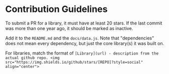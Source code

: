 # Contribution Guidelines

To submit a PR for a library, it must have at least 20 stars. If the last commit was more than one year ago, it should be marked as inactive. 

Add it to the `README.md` and the `docs/data.js`. Note that "dependencies" does not mean every dependency, but just the core library(s) it was built on.

For libraries, match the format of `[Library](url) - description from the actual github repo. <img src="https://img.shields.io/github/stars/[REPO]?style=social" align="center">`